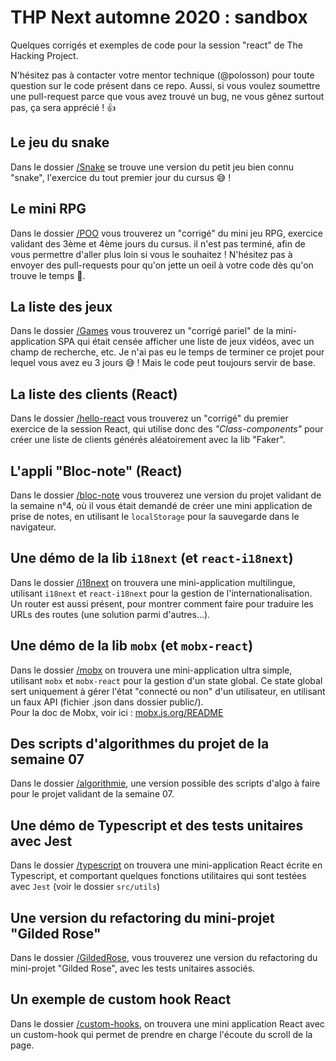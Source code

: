 # THP Next automne 2020 : sandbox

Quelques corrigés et exemples de code pour la session "react" de The Hacking Project.

N'hésitez pas à contacter votre mentor technique (@polosson) pour toute question sur le
code présent dans ce repo. Aussi, si vous voulez soumettre une pull-request parce que
vous avez trouvé un bug, ne vous gênez surtout pas, ça sera apprécié ! 👍

## Le jeu du snake

Dans le dossier [/Snake](/Snake) se trouve une version du petit jeu bien connu "snake",
l'exercice du tout premier jour du cursus 😅 !

## Le mini RPG

Dans le dossier [/POO](/POO) vous trouverez un "corrigé" du mini jeu RPG, exercice validant
des 3ème et 4ème jours du cursus. il n'est pas terminé, afin de vous permettre d'aller plus
loin si vous le souhaitez ! N'hésitez pas à envoyer des pull-requests pour qu'on jette un
oeil à votre code dès qu'on trouve le temps 🙂.

## La liste des jeux

Dans le dossier [/Games](/Games) vous trouverez un "corrigé pariel" de la mini-application SPA
qui était censée afficher une liste de jeux vidéos, avec un champ de recherche, etc.
Je n'ai pas eu le temps de terminer ce projet pour lequel vous avez eu 3 jours 😅 ! Mais
le code peut toujours servir de base.

## La liste des clients (React)

Dans le dossier [/hello-react](/hello-react) vous trouverez un "corrigé" du premier exercice
de la session React, qui utilise donc des *"Class-components"* pour créer une liste de clients
générés aléatoirement avec la lib "Faker".

## L'appli "Bloc-note" (React)

Dans le dossier [/bloc-note](/bloc-note) vous trouverez une version du projet validant de la semaine
n°4, où il vous était demandé de créer une mini application de prise de notes, en utilisant le
`localStorage` pour la sauvegarde dans le navigateur.

## Une démo de la lib `i18next` (et `react-i18next`)

Dans le dossier [/i18next](/i18next) on trouvera une mini-application multilingue, utilisant `i18next`
et `react-i18next` pour la gestion de l'internationalisation. Un router est aussi présent, pour montrer
comment faire pour traduire les URLs des routes (une solution parmi d'autres...).

## Une démo de la lib `mobx` (et `mobx-react`)

Dans le dossier [/mobx](/mobx) on trouvera une mini-application ultra simple, utilisant `mobx`
et `mobx-react` pour la gestion d'un state global. Ce state global sert uniquement à gérer l'état
"connecté ou non" d'un utilisateur, en utilisant un faux API (fichier .json dans dossier public/).  
Pour la doc de Mobx, voir ici : [mobx.js.org/README](https://mobx.js.org/README.html)

## Des scripts d'algorithmes du projet de la semaine 07

Dans le dossier [/algorithmie](/algorithmie), une version possible des scripts d'algo à faire
pour le projet validant de la semaine 07.

## Une démo de Typescript et des tests unitaires avec Jest

Dans le dossier [/typescript](/typescript) on trouvera une mini-application React écrite en Typescript,
et comportant quelques fonctions utilitaires qui sont testées avec `Jest` (voir le dossier `src/utils`)

## Une version du refactoring du mini-projet "Gilded Rose"

Dans le dossier [/GildedRose](/GildedRose), vous trouverez une version du refactoring du mini-projet
"Gilded Rose", avec les tests unitaires associés.

## Un exemple de custom hook React

Dans le dossier [/custom-hooks](/custom-hooks), on trouvera une mini application React avec un 
custom-hook qui permet de prendre en charge l'écoute du scroll de la page.
